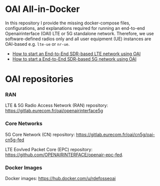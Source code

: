 # OAI All-in-Docker

In this repository I provide the missing docker-compose files, configurations, and explanations required for running an end-to-end Openairinterface (OAI) LTE or 5G standalone network. Therefore, we use software-defined radios only and all user equipment (UE) instances are OAI-based e.g. `lte-ue` or `nr-ue`.

- [How to start an End-to-End SDR-based LTE network using OAI](docs/LTE.md)
- [How to start a End-to-End SDR-based 5G network using OAI](docs/5G.md)

# OAI repositories

### RAN

LTE & 5G Radio Access Network (RAN) repository: https://gitlab.eurecom.fr/oai/openairinterface5g

### Core Networks

5G Core Network (CN) repository: https://gitlab.eurecom.fr/oai/cn5g/oai-cn5g-fed

LTE Eovlved Packet Core (EPC) repository: https://github.com/OPENAIRINTERFACE/openair-epc-fed.

### Docker Images

Docker images: https://hub.docker.com/u/rdefosseoai


